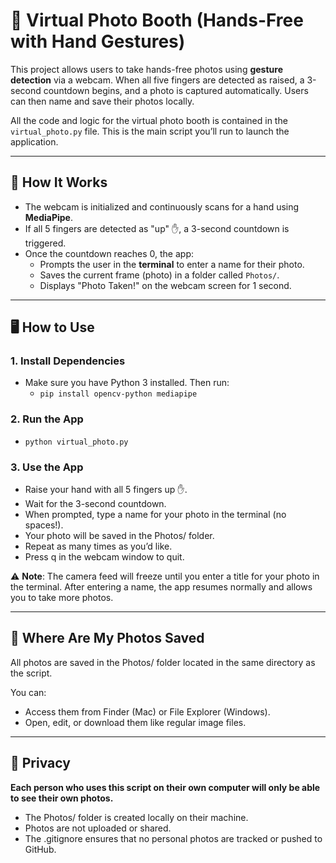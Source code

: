 # 📸 Virtual Photo Booth (Hands-Free with Hand Gestures)

This project allows users to take hands-free photos using **gesture detection** via a webcam. When all five fingers are detected as raised, a 3-second countdown begins, and a photo is captured automatically. Users can then name and save their photos locally.

All the code and logic for the virtual photo booth is contained in the `virtual_photo.py` file. This is the main script you’ll run to launch the application.

---

## 🚀 How It Works

- The webcam is initialized and continuously scans for a hand using **MediaPipe**.
- If all 5 fingers are detected as "up" ✋, a 3-second countdown is triggered.
- Once the countdown reaches 0, the app:
  - Prompts the user in the **terminal** to enter a name for their photo.
  - Saves the current frame (photo) in a folder called `Photos/`.
  - Displays "Photo Taken!" on the webcam screen for 1 second.

---

## 🖥️ How to Use

### 1. Install Dependencies

- Make sure you have Python 3 installed. Then run:
    - `pip install opencv-python mediapipe`

### 2. Run the App

- `python virtual_photo.py`

### 3. Use the App

- Raise your hand with all 5 fingers up ✋.
- Wait for the 3-second countdown.
- When prompted, type a name for your photo in the terminal (no spaces!).
- Your photo will be saved in the Photos/ folder.
- Repeat as many times as you’d like.
- Press q in the webcam window to quit.

⚠️ **Note**: The camera feed will freeze until you enter a title for your photo in the terminal. After entering a name, the app resumes normally and allows you to take more photos.

---

## 📁 Where Are My Photos Saved

All photos are saved in the Photos/ folder located in the same directory as the script.

You can:
- Access them from Finder (Mac) or File Explorer (Windows).
- Open, edit, or download them like regular image files.

---

## 🔐 Privacy

**Each person who uses this script on their own computer will only be able to see their own photos.**
- The Photos/ folder is created locally on their machine.
- Photos are not uploaded or shared.
- The .gitignore ensures that no personal photos are tracked or pushed to GitHub.
